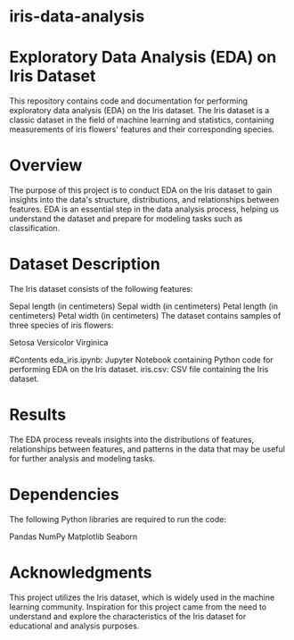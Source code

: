# iris-data-analysis




# Exploratory Data Analysis (EDA) on Iris Dataset
This repository contains code and documentation for performing exploratory data analysis (EDA) on the Iris dataset. The Iris dataset is a classic dataset in the field of machine learning and statistics, containing measurements of iris flowers' features and their corresponding species.

# Overview
The purpose of this project is to conduct EDA on the Iris dataset to gain insights into the data's structure, distributions, and relationships between features. EDA is an essential step in the data analysis process, helping us understand the dataset and prepare for modeling tasks such as classification.

# Dataset Description
The Iris dataset consists of the following features:

Sepal length (in centimeters)
Sepal width (in centimeters)
Petal length (in centimeters)
Petal width (in centimeters)
The dataset contains samples of three species of iris flowers:

Setosa
Versicolor
Virginica

#Contents
eda_iris.ipynb: Jupyter Notebook containing Python code for performing EDA on the Iris dataset.
iris.csv: CSV file containing the Iris dataset.

# Results
The EDA process reveals insights into the distributions of features, relationships between features, and patterns in the data that may be useful for further analysis and modeling tasks.

# Dependencies
The following Python libraries are required to run the code:

Pandas
NumPy
Matplotlib
Seaborn


# Acknowledgments
This project utilizes the Iris dataset, which is widely used in the machine learning community.
Inspiration for this project came from the need to understand and explore the characteristics of the Iris dataset for educational and analysis purposes.
